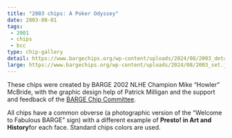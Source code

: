 ```yaml
---
title: "2003 chips: A Poker Odyssey"
date: 2003-08-01
tags:
 - 2001
 - chips
 - bcc
type: chip-gallery
detail: https://www.bargechips.org/wp-content/uploads/2024/08/2003_detail.jpg
large: https://www.bargechips.org/wp-content/uploads/2024/08/2003_set.jpg
---
```


These chips were created by BARGE 2002 NLHE Champion Mike &#8220;Howler&#8221;
McBride, with the graphic design help of Patrick Milligan and the support and
feedback of the [BARGE Chip Committee](../../bcc).

All chips have a common obverse (a photographic version of the &#8220;Welcome
to Fabulous BARGE&#8221; sign) with a different example of&nbsp;**Presto! in
Art and History**for each face. Standard chips colors are used.

